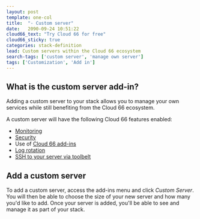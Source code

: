 ```yaml
---
layout: post
template: one-col
title:  "- Custom server"
date:   2090-09-24 10:51:22
cloud66_text: "Try Cloud 66 for free"
cloud66_sticky: true
categories: stack-definition
lead: Custom servers within the Cloud 66 ecosystem
search-tags: ['custom server', 'manage own server']
tags: ['Customization', 'Add in']
---
```


## What is the custom server add-in? 
Adding a custom server to your stack allows you to manage your own services while still benefiting from the Cloud 66 ecosystem.

A custom server will have the following Cloud 66 features enabled:

- [Monitoring](#)
- [Security](#)
- Use of [Cloud 66 add-ins](#)
- [Log rotation](#)
- [SSH to your server via toolbelt](#)

## Add a custom server
To add a custom server, access the add-ins menu and click _Custom Server_. You will then be able to choose the size of your new server and how many you'd like to add. Once your server is added, you'll be able to see and manage it as part of your stack.